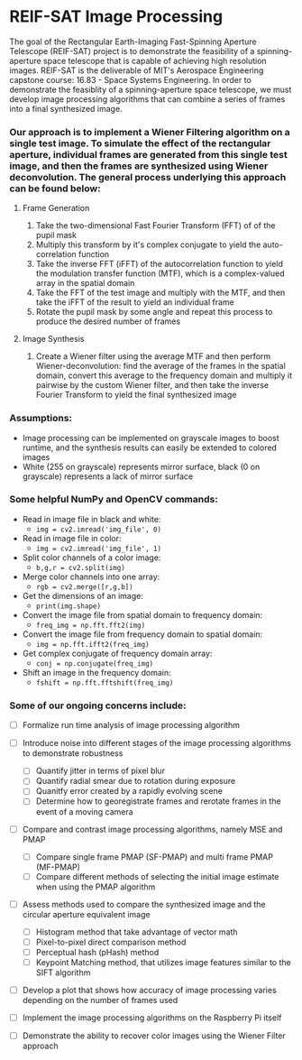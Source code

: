# REIF-SAT Image Processing


The goal of the Rectangular Earth-Imaging Fast-Spinning Aperture Telescope (REIF-SAT) project is to demonstrate the feasibility of a spinning-aperture space telescope that is capable of achieving high resolution images. REIF-SAT is the deliverable of MIT's Aerospace Engineering capstone course: 16.83 - Space Systems Engineering. In order to demonstrate the feasiblity of a spinning-aperture space telescope, we must develop image processing algorithms that can combine a series of frames into a final synthesized image. 


### Our approach is to implement a Wiener Filtering algorithm on a single test image. To simulate the effect of the rectangular aperture, individual frames are generated from this single test image, and then the frames are synthesized using Wiener deconvolution. The general process underlying this approach can be found below:

1. Frame Generation
    1. Take the two-dimensional Fast Fourier Transform (FFT) of of the pupil mask 
    2. Multiply this transform by it's complex conjugate to yield the auto-correlation function
    3. Take the inverse FFT (iFFT) of the autocorrelation function to yield the modulation transfer function (MTF), which is a complex-valued array in the spatial domain 
    4. Take the FFT of the test image and multiply with the MTF, and then take the iFFT of the result to yield an individual frame
    5. Rotate the pupil mask by some angle and repeat this process to produce the desired number of frames

2. Image Synthesis
    1. Create a Wiener filter using the average MTF and then perform Wiener-deconvolution: find the average of the frames in the spatial domain, convert this average to the frequency domain and multiply it pairwise by the custom Wiener filter, and then take the inverse Fourier Transform to yield the final synthesized image 


### Assumptions:
* Image processing can be implemented on grayscale images to boost runtime, and the synthesis results can easily be extended to colored images
* White (255 on grayscale) represents mirror surface, black (0 on grayscale) represents a lack of mirror surface


### Some helpful NumPy and OpenCV commands:
* Read in image file in black and white:
    * ```img = cv2.imread('img_file', 0)```
* Read in image file in color:
    * ```img = cv2.imread('img_file', 1)```
* Split color channels of a color image:
    * ```b,g,r = cv2.split(img)```
* Merge color channels into one array:
    * ```rgb = cv2.merge([r,g,b])```
* Get the dimensions of an image: 
    * ```print(img.shape)```
* Convert the image file from spatial domain to frequency domain:
    * ```freq_img = np.fft.fft2(img)```
* Convert the image file from frequency domain to spatial domain:
    * ```img = np.fft.ifft2(freq_img)```
* Get complex conjugate of frequency domain array:
    * ```conj = np.conjugate(freq_img)```
* Shift an image in the frequency domain:
    * ```fshift = np.fft.fftshift(freq_img)```


### Some of our ongoing concerns include:

- [ ] Formalize run time analysis of image processing algorithm
- [ ] Introduce noise into different stages of the image processing algorithms to demonstrate robustness
    - [ ] Quantify jitter in terms of pixel blur
    - [ ] Quantify radial smear due to rotation during exposure
    - [ ] Quanitfy error created by a rapidly evolving scene
    - [ ] Determine how to georegistrate frames and rerotate frames in the event of a moving camera
- [ ] Compare and contrast image processing algorithms, namely MSE and PMAP
    - [ ] Compare single frame PMAP (SF-PMAP) and multi frame PMAP (MF-PMAP)
    - [ ] Compare different methods of selecting the initial image estimate when using the PMAP algorithm
- [ ] Assess methods used to compare the synthesized image and the circular aperture equivalent image
    - [ ] Histogram method that take advantage of vector math
    - [ ] Pixel-to-pixel direct comparison method
    - [ ] Perceptual hash (pHash) method
    - [ ] Keypoint Matching method, that utilizes image features similar to the SIFT algorithm
- [ ] Develop a plot that shows how accuracy of image processing varies depending on the number of frames used
- [ ] Implement the image processing algorithms on the Raspberry Pi itself 
- [ ] Demonstrate the ability to recover color images using the Wiener Filter approach


